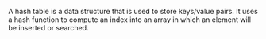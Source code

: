 A hash table is a data structure that is used to store keys/value pairs.
It uses a hash function to compute an index into an array in which an
element will be inserted or searched.
